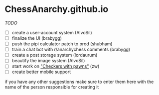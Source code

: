 # ChessAnarchy.github.io
*TODO*
- [ ] create a user-account system (AlvoSil)
- [ ] finalize the UI (brabygg)
- [ ] push the pipi calculator patch to prod (shubham)
- [ ] train a chat bot with r/anarchychess comments (brabygg)
- [ ] create a post storage system (lordaurum)
- [ ] beautify the image system (AlvoSil)
- [ ] start work on ["Checkers with pawns"](https://discord.com/channels/1115737053863358626/1115744916748910732/1116687370604007514) (zw)
- [ ] create better mobile support 

if you have any other suggestions make sure to enter them here with the name of the person responsible for creating it
